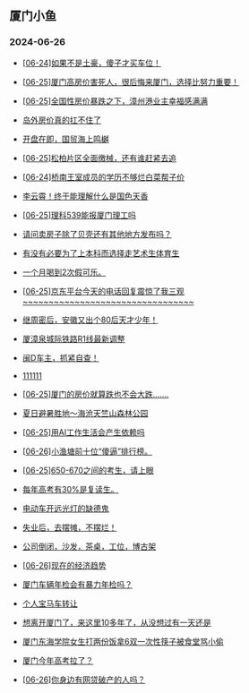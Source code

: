 ## 厦门小鱼 
### 2024-06-26

+ [[06-24]如果不是土豪，傻子才买车位！](http://bbs.xmfish.com/read-htm-tid-18209728.html)

+ [[06-25]厦门高房价害死人，很后悔来厦门，选择比努力重要！](http://bbs.xmfish.com/read-htm-tid-18209798.html)

+ [[06-25]全国性房价暴跌之下，漳州港业主幸福感满满](http://bbs.xmfish.com/read-htm-tid-18209905.html)

+ [岛外房价真的扛不住了](http://bbs.xmfish.com/read-htm-tid-18209875.html)

+ [开盘在即，国贸海上鸣樾](http://bbs.xmfish.com/read-htm-tid-18209823.html)

+ [[06-25]松柏片区全面缴械，还有谁赶紧去追](http://bbs.xmfish.com/read-htm-tid-18209820.html)

+ [[06-24]桥南王室成员的学历不够烂白菜帮子价](http://bbs.xmfish.com/read-htm-tid-18209727.html)

+ [李云霄！终于能理解什么是国色天香](http://bbs.xmfish.com/read-htm-tid-18209953.html)

+ [[06-25]理科539能报厦门理工吗](http://bbs.xmfish.com/read-htm-tid-18209903.html)

+ [请问卖房子除了贝壳还有其他地方发布吗？](http://bbs.xmfish.com/read-htm-tid-18209887.html)

+ [有没有必要为了上本科而选择走艺术生体育生](http://bbs.xmfish.com/read-htm-tid-18209982.html)

+ [一个月喝到2次假可乐。](http://bbs.xmfish.com/read-htm-tid-18209918.html)

+ [[06-25]京东平台今天的电话回复震惊了我三观~~~~~~~~~~~~~~~~~~~~~~~~~~~~~~~~~](http://bbs.xmfish.com/read-htm-tid-18209950.html)

+ [继周密后，安徽又出个80后天才少年！](http://bbs.xmfish.com/read-htm-tid-18210142.html)

+ [厦漳泉城际铁路R1线最新调整](http://bbs.xmfish.com/read-htm-tid-18210089.html)

+ [闽D车主，抓紧自查！](http://bbs.xmfish.com/read-htm-tid-18209969.html)

+ [111111](http://bbs.xmfish.com/read-htm-tid-18209962.html)

+ [[06-25]厦门的房价就算跌也不会大跌.......](http://bbs.xmfish.com/read-htm-tid-18210062.html)

+ [夏日避暑胜地～海沧天竺山森林公园](http://bbs.xmfish.com/read-htm-tid-18210047.html)

+ [[06-25]用AI工作生活会产生依赖吗](http://bbs.xmfish.com/read-htm-tid-18210039.html)

+ [[06-26]小渔塘前十位“傻逼”排行榜。](http://bbs.xmfish.com/read-htm-tid-18210255.html)

+ [[06-25]650-670之间的考生，请上眼](http://bbs.xmfish.com/read-htm-tid-18210002.html)

+ [每年高考有30%是复读生。](http://bbs.xmfish.com/read-htm-tid-18210222.html)

+ [电动车开远光灯的缺德鬼](http://bbs.xmfish.com/read-htm-tid-18210151.html)

+ [失业后，去摆摊，不摆烂！](http://bbs.xmfish.com/read-htm-tid-18210331.html)

+ [公司倒闭，沙发，茶桌，工位，博古架](http://bbs.xmfish.com/read-htm-tid-18210054.html)

+ [[06-26]现在的经济趋势](http://bbs.xmfish.com/read-htm-tid-18210355.html)

+ [厦门车辆年检会有暴力年检吗？](http://bbs.xmfish.com/read-htm-tid-18210120.html)

+ [个人宝马车转让](http://bbs.xmfish.com/read-htm-tid-18210080.html)

+ [想离开厦门了，来这里10多年了，从没想过有一天还是](http://bbs.xmfish.com/read-htm-tid-18210212.html)

+ [厦门东海学院女生打两份饭拿6双一次性筷子被食堂骂小偷](http://bbs.xmfish.com/read-htm-tid-18210190.html)

+ [厦门今年高考拉了？](http://bbs.xmfish.com/read-htm-tid-18210366.html)

+ [[06-26]你身边有网贷破产的人吗？](http://bbs.xmfish.com/read-htm-tid-18210327.html)

